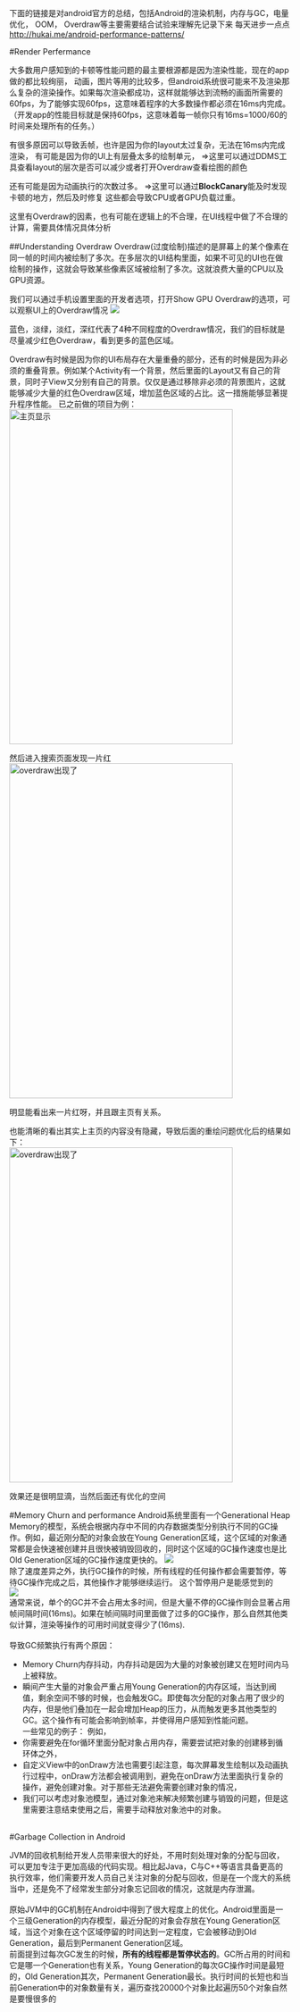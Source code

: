 下面的链接是对android官方的总结，包括Android的渲染机制，内存与GC，电量优化， OOM， Overdraw等主要需要结合试验来理解先记录下来
每天进步一点点
http://hukai.me/android-performance-patterns/

#Render Perfermance

大多数用户感知到的卡顿等性能问题的最主要根源都是因为渲染性能，现在的app做的都比较绚丽， 动画，图片等用的比较多，但android系统很可能来不及渲染那么复杂的渲染操作。如果每次渲染都成功，这样就能够达到流畅的画面所需要的60fps，为了能够实现60fps，这意味着程序的大多数操作都必须在16ms内完成。
（开发app的性能目标就是保持60fps，这意味着每一帧你只有16ms=1000/60的时间来处理所有的任务。）

有很多原因可以导致丢帧，也许是因为你的layout太过复杂，无法在16ms内完成渲染，
有可能是因为你的UI上有层叠太多的绘制单元，  =>这里可以通过DDMS工具查看layout的层次是否可以减少或者打开Overdraw查看绘图的颜色

还有可能是因为动画执行的次数过多。  =>这里可以通过**BlockCanary**能及时发现卡顿的地方，然后及时修复
这些都会导致CPU或者GPU负载过重。

这里有Overdraw的因素，也有可能在逻辑上的不合理，在UI线程中做了不合理的计算，需要具体情况具体分析

##Understanding Overdraw
Overdraw(过度绘制)描述的是屏幕上的某个像素在同一帧的时间内被绘制了多次。在多层次的UI结构里面，如果不可见的UI也在做绘制的操作，这就会导致某些像素区域被绘制了多次。这就浪费大量的CPU以及GPU资源。

我们可以通过手机设置里面的开发者选项，打开Show GPU Overdraw的选项，可以观察UI上的Overdraw情况
![](https://github.com/qixinmin/docs/blob/master/pics/overdraw_options_view.png)

蓝色，淡绿，淡红，深红代表了4种不同程度的Overdraw情况，我们的目标就是尽量减少红色Overdraw，看到更多的蓝色区域。

Overdraw有时候是因为你的UI布局存在大量重叠的部分，还有的时候是因为非必须的重叠背景。例如某个Activity有一个背景，然后里面的Layout又有自己的背景，同时子View又分别有自己的背景。仅仅是通过移除非必须的背景图片，这就能够减少大量的红色Overdraw区域，增加蓝色区域的占比。这一措施能够显著提升程序性能。
已之前做的项目为例：
<br>
<img src="https://github.com/qixinmin/docs/blob/master/pics/home.jpg" width="400" height="600" alt="主页显示"/><br>

然后进入搜索页面发现一片红<br>
<img src="https://github.com/qixinmin/docs/blob/master/pics/problem.jpg" width="400" height="600" alt="overdraw出现了"/><br>

明显能看出来一片红呀，并且跟主页有关系。

也能清晰的看出其实上主页的内容没有隐藏，导致后面的重绘问题优化后的结果如下：<br>
<img src="https://github.com/qixinmin/docs/blob/master/pics/problem_fix.jpg" width="400" height="600" alt="overdraw出现了"/><br>

效果还是很明显滴，当然后面还有优化的空间

#Memory Churn and performance
Android系统里面有一个Generational Heap Memory的模型，系统会根据内存中不同的内存数据类型分别执行不同的GC操作。例如，最近刚分配的对象会放在Young Generation区域，这个区域的对象通常都是会快速被创建并且很快被销毁回收的，同时这个区域的GC操作速度也是比Old Generation区域的GC操作速度更快的。
![](https://github.com/qixinmin/docs/blob/master/pics/memory_mode_generation.png)<br>
除了速度差异之外，执行GC操作的时候，所有线程的任何操作都会需要暂停，等待GC操作完成之后，其他操作才能够继续运行。 这个暂停用户是能感觉到的
<br>
![](https://github.com/qixinmin/docs/blob/master/pics/gc_event_thread_stop.png)<br>
通常来说，单个的GC并不会占用太多时间，但是大量不停的GC操作则会显著占用帧间隔时间(16ms)。如果在帧间隔时间里面做了过多的GC操作，那么自然其他类似计算，渲染等操作的可用时间就变得少了(16ms).<br><br>
导致GC频繁执行有两个原因：
+ Memory Churn内存抖动，内存抖动是因为大量的对象被创建又在短时间内马上被释放。
+ 瞬间产生大量的对象会严重占用Young Generation的内存区域，当达到阀值，剩余空间不够的时候，也会触发GC。即使每次分配的对象占用了很少的内存，但是他们叠加在一起会增加Heap的压力，从而触发更多其他类型的GC。这个操作有可能会影响到帧率，并使得用户感知到性能问题。
<br>一些常见的例子：
例如，
+ 你需要避免在for循环里面分配对象占用内存，需要尝试把对象的创建移到循环体之外，
+ 自定义View中的onDraw方法也需要引起注意，每次屏幕发生绘制以及动画执行过程中，onDraw方法都会被调用到，避免在onDraw方法里面执行复杂的操作，避免创建对象。对于那些无法避免需要创建对象的情况，
+ 我们可以考虑对象池模型，通过对象池来解决频繁创建与销毁的问题，但是这里需要注意结束使用之后，需要手动释放对象池中的对象。
<br> <br>


#Garbage Collection in Android

JVM的回收机制给开发人员带来很大的好处，不用时刻处理对象的分配与回收，可以更加专注于更加高级的代码实现。相比起Java，C与C++等语言具备更高的执行效率，他们需要开发人员自己关注对象的分配与回收，但是在一个庞大的系统当中，还是免不了经常发生部分对象忘记回收的情况，这就是内存泄漏。
<br><br>
原始JVM中的GC机制在Android中得到了很大程度上的优化。Android里面是一个三级Generation的内存模型，最近分配的对象会存放在Young Generation区域，当这个对象在这个区域停留的时间达到一定程度，它会被移动到Old Generation，最后到Permanent Generation区域。
<br>
前面提到过每次GC发生的时候，**所有的线程都是暂停状态的**。GC所占用的时间和它是哪一个Generation也有关系，Young Generation的每次GC操作时间是最短的，Old Generation其次，Permanent Generation最长。执行时间的长短也和当前Generation中的对象数量有关，遍历查找20000个对象比起遍历50个对象自然是要慢很多的


